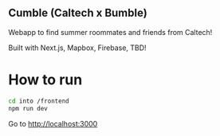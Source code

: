 
## Cumble (Caltech x Bumble)

Webapp to find summer roommates and friends from Caltech!

Built with Next.js, Mapbox, Firebase, TBD!

# How to run
```bash
cd into /frontend
npm run dev
```
Go to [http://localhost:3000](http://localhost:3000)

